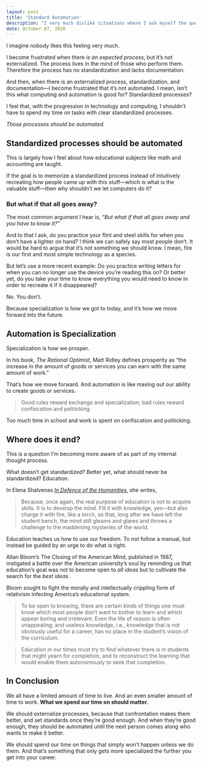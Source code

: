 ```yaml
---
layout: post
title: 'Standard Automation'
description: "I very much dislike situations where I ask myself the question, “what do I do?”"
date: October 07, 2020
---
```


I imagine nobody likes this feeling very much.

I become frustrated when there *is an expected process*, but it’s not externalized. The process lives in the mind of those who perform them. Therefore the process has no standardization and lacks documentation.

And then, when there is an externalized process, standardization, and documentation—I become frustrated that it’s not automated. I mean, isn’t this what computing and automation is good for? Standardized processes?

I feel that, with the progression in technology and computing, I shouldn’t have to spend my time on tasks with clear standardized processes.

*Those processes should be automated.*

## Standardized processes should be automated
This is largely how I feel about how educational subjects like math and accounting are taught.

If the goal is to memorize a standardized process instead of intuitively recreating how people came up with this stuff—which is what is the valuable stuff—then why shouldn’t we let computers do it?

### But what if that all goes away?
The most common argument I hear is, *“But what if that all goes away and you have to know it?”*

And to that I ask, do you practice your flint and steel skills for when you don’t have a lighter on hand? I think we can safely say most people don’t. It would be hard to argue that it’s not something we should know. I mean, fire is our first and most simple technology as a species.

But let’s use a more recent example: Do you practice writing letters for when you can no longer use the device you’re reading this on? Or better yet, do you take your time to know everything you would need to know in order to recreate it if it disappeared?

No. You don’t.

Because specialization is how we got to today, and it’s how we move forward into the future.

## Automation is Specialization
Specialization is how we prosper.

In his book, *The Rational Optimist*, Matt Ridley defines prosperity as “the increase in the amount of goods or services you can earn with the same amount of work.”

That’s how we move forward. And automation is like maxing out our ability to create goods or services.

> Good rules reward exchange and specialization; bad rules reward confiscation and politicking.

Too much time in school and work is spent on confiscation and politicking.

## Where does it end?
This is a question I’m becoming more aware of as part of my internal thought process.

What doesn’t get standardized? Better yet, what should never be standardized? Education.

In Elena Shalvenas *[In Defence of the Humanities](https://quillette.com/2020/07/14/in-defence-of-the-humanities/)*, she writes,

> Because, once again, the real purpose of education is not to acquire skills. It is to develop the mind. Fill it with knowledge, yes—but also charge it with fire, like a torch, so that, long after we have left the student bench, the mind still gleams and glares and throws a challenge to the maddening mysteries of the world. 


Education teaches us how to use our freedom. To not follow a manual, but instead be guided by an urge to do what is right. 

Allan Bloom’s The Closing of the American Mind, published in 1987, instigated a battle over the American university’s soul by reminding us that education’s goal was not to become open to *all ideas* but to cultivate the search for the *best ideas*.

Bloom sought to fight the morally and intellectually crippling form of relativism infecting America’s educational system.

> To be open to knowing, there are certain kinds of things one must know which most people don’t want to bother to learn and which appear boring and irrelevant. Even the life of reason is often unappealing; and useless knowledge, i.e., knowledge that is not obviously useful for a career, has no place in the student’s vision of the curriculum.

> Education in our times must try to find whatever there is in students that might yearn for completion, and to reconstruct the learning that would enable them autonomously to seek that completion.


## In Conclusion
We all have a limited amount of time to live. And an even smaller amount of time to work. **What we spend our time on should matter.**

We should externalize processes, because that confrontation makes them better, and set standards once they’re good enough. And when they’re good enough, they should be automated until the next person comes along who wants to make it better.

We should spend our time on things that simply won’t happen unless we do them. And that’s something that only gets more specialized the further you get into your career.